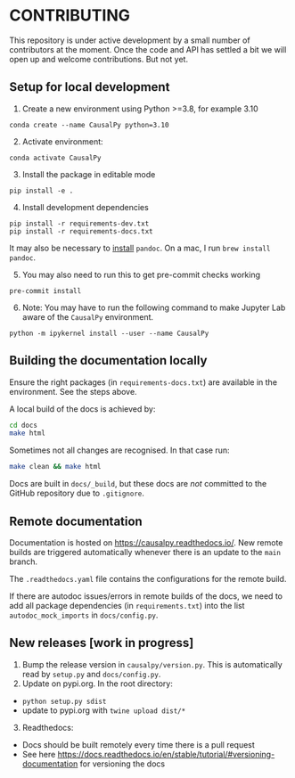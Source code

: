 # CONTRIBUTING

This repository is under active development by a small number of contributors at the moment. Once the code and API has settled a bit we will open up and welcome contributions. But not yet.

## Setup for local development

1. Create a new environment using Python >=3.8, for example 3.10

```
conda create --name CausalPy python=3.10
```

2. Activate environment:

```
conda activate CausalPy
```

3. Install the package in editable mode

```
pip install -e .
```

4. Install development dependencies

```
pip install -r requirements-dev.txt
pip install -r requirements-docs.txt
```

It may also be necessary to [install](https://pandoc.org/installing.html) `pandoc`. On a mac, I run `brew install pandoc`.

5. You may also need to run this to get pre-commit checks working

```
pre-commit install
```

6. Note: You may have to run the following command to make Jupyter Lab aware of the `CausalPy` environment.

```
python -m ipykernel install --user --name CausalPy
```

## Building the documentation locally

Ensure the right packages (in `requirements-docs.txt`) are available in the environment. See the steps above.

A local build of the docs is achieved by:

```bash
cd docs
make html
```

Sometimes not all changes are recognised. In that case run:

```bash
make clean && make html
```

Docs are built in `docs/_build`, but these docs are _not_ committed to the GitHub repository due to `.gitignore`.

## Remote documentation

Documentation is hosted on https://causalpy.readthedocs.io/. New remote builds are triggered automatically whenever there is an update to the `main` branch.

The `.readthedocs.yaml` file contains the configurations for the remote build.

If there are autodoc issues/errors in remote builds of the docs, we need to add all package dependencies (in `requirements.txt`) into the list `autodoc_mock_imports` in `docs/config.py`.

## New releases [work in progress]

1. Bump the release version in `causalpy/version.py`. This is automatically read by `setup.py` and `docs/config.py`.
2. Update on pypi.org. In the root directory:
  - `python setup.py sdist`
  - update to pypi.org with `twine upload dist/*`
3. Readthedocs:
  - Docs should be built remotely every time there is a pull request
  - See here https://docs.readthedocs.io/en/stable/tutorial/#versioning-documentation for versioning the docs
